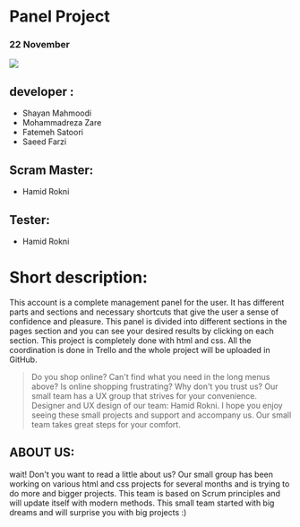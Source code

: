 # Panel Project
### 22 November


<img src="image/image/تصویر صفحه 2023-11-22 155746.png">

## developer :

- Shayan Mahmoodi
- Mohammadreza Zare
- Fatemeh Satoori
- Saeed Farzi

## Scram Master:
- Hamid Rokni

## Tester:
- Hamid Rokni

#  Short description:
This account is a complete management panel for the user.
It has different parts and sections and necessary shortcuts that give the user a sense of confidence and pleasure.
This panel is divided into different sections in the pages section and you can see your desired results by clicking on each section.
This project is completely done with html and css.
All the coordination is done in Trello and the whole project will be uploaded in GitHub.





>Do you shop online?
Can't find what you need in the long menus above?
Is online shopping frustrating?
Why don't you trust us?
Our small team has a UX group that strives for your convenience.
Designer and UX design of our team: Hamid Rokni.
I hope you enjoy seeing these small projects and support and accompany us.
Our small team takes great steps for your comfort.

## ABOUT US:
wait!
Don't you want to read a little about us?
Our small group has been working on various html and css projects for several months and is trying to do more and bigger projects.
This team is based on Scrum principles and will update itself with modern methods.
This small team started with big dreams and will surprise you with big projects :)
